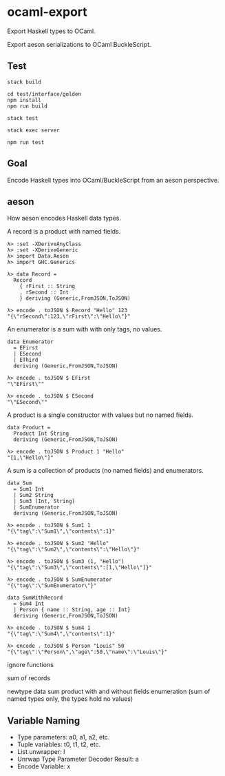 # ocaml-export

Export Haskell types to OCaml. 

Export aeson serializations to OCaml BuckleScript.

## Test

```
stack build

cd test/interface/golden
npm install
npm run build

stack test

stack exec server

npm run test
```

## Goal

Encode Haskell types into OCaml/BuckleScript from an aeson perspective. 

## aeson

How aeson encodes Haskell data types.

A record is a product with named fields.

```
λ> :set -XDeriveAnyClass
λ> :set -XDeriveGeneric
λ> import Data.Aeson
λ> import GHC.Generics

λ> data Record =
  Record
    { rFirst :: String
    , rSecond :: Int
    } deriving (Generic,FromJSON,ToJSON)

λ> encode . toJSON $ Record "Hello" 123
"{\"rSecond\":123,\"rFirst\":\"Hello\"}"
```

An enumerator is a sum with with only tags, no values.

```
data Enumerator 
  = EFirst
  | ESecond
  | EThird
  deriving (Generic,FromJSON,ToJSON)

λ> encode . toJSON $ EFirst
"\"EFirst\""

λ> encode . toJSON $ ESecond
"\"ESecond\""
```

A product is a single constructor with values but no named fields.

```
data Product = 
  Product Int String
  deriving (Generic,FromJSON,ToJSON)
  
λ> encode . toJSON $ Product 1 "Hello"
"[1,\"Hello\"]"
```

A sum is a collection of products (no named fields) and enumerators.

```
data Sum 
  = Sum1 Int
  | Sum2 String
  | Sum3 (Int, String)
  | SumEnumerator
  deriving (Generic,FromJSON,ToJSON)

λ> encode . toJSON $ Sum1 1
"{\"tag\":\"Sum1\",\"contents\":1}"

λ> encode . toJSON $ Sum2 "Hello"
"{\"tag\":\"Sum2\",\"contents\":\"Hello\"}"

λ> encode . toJSON $ Sum3 (1, "Hello")
"{\"tag\":\"Sum3\",\"contents\":[1,\"Hello\"]}"

λ> encode . toJSON $ SumEnumerator
"{\"tag\":\"SumEnumerator\"}"
```

```
data SumWithRecord 
  = Sum4 Int
  | Person { name :: String, age :: Int}
  deriving (Generic,FromJSON,ToJSON)
  
λ> encode . toJSON $ Sum4 1
"{\"tag\":\"Sum4\",\"contents\":1}"

λ> encode . toJSON $ Person "Louis" 50
"{\"tag\":\"Person\",\"age\":50,\"name\":\"Louis\"}"
```


ignore functions

sum of records

newtype
data
sum
product with and without fields
enumeration (sum of named types only, the types hold no values)


## Variable Naming

- Type parameters: a0, a1, a2, etc.
- Tuple variables: t0, t1, t2, etc.
- List unwrapper: l
- Unrwap Type Parameter Decoder Result: a
- Encode Variable: x

